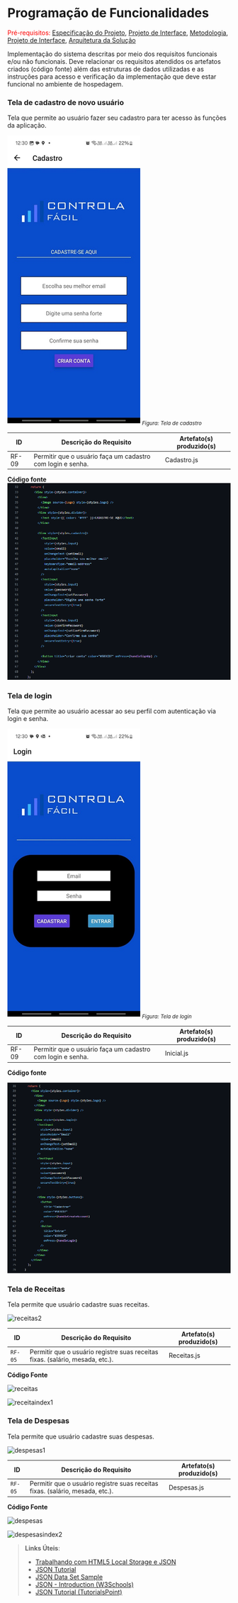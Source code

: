 # Programação de Funcionalidades

<span style="color:red">Pré-requisitos: <a href="2-Especificação do Projeto.md"> Especificação do Projeto</a></span>, <a href="3-Projeto de Interface.md"> Projeto de Interface</a>, <a href="4-Metodologia.md"> Metodologia</a>, <a href="3-Projeto de Interface.md"> Projeto de Interface</a>, <a href="5-Arquitetura da Solução.md"> Arquitetura da Solução</a>

Implementação do sistema descritas por meio dos requisitos funcionais e/ou não funcionais. Deve relacionar os requisitos atendidos os artefatos criados (código fonte) além das estruturas de dados utilizadas e as instruções para acesso e verificação da implementação que deve estar funcional no ambiente de hospedagem.

###  **Tela de cadastro de novo usuário**

Tela que permite ao usuário fazer seu cadastro para ter acesso às funções da aplicação.

![Cadastro](https://github.com/ICEI-PUC-Minas-PMV-ADS/pmv-ads-2024-1-e3-proj-mov-t3-pmv-ads-2023-1-e3-proj-mov-t3-controla/blob/main/assets/tela-cadastro.png?raw=true)
<sub>*Figura: Tela de cadastro*</sub>

|ID    | Descrição do Requisito  | Artefato(s) produzido(s) |
|------|-----------------------------------------|----|
|RF-09| Permitir que o usuário faça um cadastro com login e senha. | Cadastro.js | 

**Código fonte**
![cadastrar](https://github.com/ICEI-PUC-Minas-PMV-ADS/pmv-ads-2024-1-e3-proj-mov-t3-pmv-ads-2023-1-e3-proj-mov-t3-controla/blob/main/assets/codigo-cadastro.png?raw=true)


###  **Tela de login**

Tela que permite ao usuário acessar ao seu perfil com autenticação via login e senha.

![Login](https://github.com/ICEI-PUC-Minas-PMV-ADS/pmv-ads-2024-1-e3-proj-mov-t3-pmv-ads-2023-1-e3-proj-mov-t3-controla/blob/main/assets/tela-login.png?raw=true)
<sub>*Figura: Tela de login*</sub>

|ID    | Descrição do Requisito  | Artefato(s) produzido(s) |
|------|-----------------------------------------|----|
|RF-09| Permitir que o usuário faça um cadastro com login e senha. | Inicial.js |

**Código fonte**

![login](https://github.com/ICEI-PUC-Minas-PMV-ADS/pmv-ads-2024-1-e3-proj-mov-t3-pmv-ads-2023-1-e3-proj-mov-t3-controla/blob/main/assets/codigo-login.png?raw=true)

###  **Tela de Receitas**

Tela permite que usuário cadastre suas receitas.

![receitas2](https://github.com/ICEI-PUC-Minas-PMV-ADS/pmv-ads-2024-1-e3-proj-mov-t3-pmv-ads-2023-1-e3-proj-mov-t3-controla/assets/127629619/48edfc62-0638-45f5-acb3-933ec1fba8bb)


|ID    | Descrição do Requisito  | Artefato(s) produzido(s) |
|------|-----------------------------------------|----|
|`RF-05`| Permitir que o usuário registre suas receitas fixas. (salário, mesada, etc.). |Receitas.js | 

**Código Fonte**

![receitas](https://github.com/ICEI-PUC-Minas-PMV-ADS/pmv-ads-2024-1-e3-proj-mov-t3-pmv-ads-2023-1-e3-proj-mov-t3-controla/assets/127629619/022d1d14-aeba-4d4f-9b7e-3b622f7f14f7)

![receitaindex1](https://github.com/ICEI-PUC-Minas-PMV-ADS/pmv-ads-2024-1-e3-proj-mov-t3-pmv-ads-2023-1-e3-proj-mov-t3-controla/assets/127629619/4f2560fd-8276-4a3a-894b-2a9be06d12f1)

###  **Tela de Despesas**

Tela permite que usuário cadastre suas despesas.

![despesas1](https://github.com/ICEI-PUC-Minas-PMV-ADS/pmv-ads-2024-1-e3-proj-mov-t3-pmv-ads-2023-1-e3-proj-mov-t3-controla/assets/127629619/770fcfea-b433-4de4-9f36-60d9b8069878)


|ID    | Descrição do Requisito  | Artefato(s) produzido(s) |
|------|-----------------------------------------|----|
|`RF-05`| Permitir que o usuário registre suas receitas fixas. (salário, mesada, etc.). |Despesas.js | 

**Código Fonte**

![despesas](https://github.com/ICEI-PUC-Minas-PMV-ADS/pmv-ads-2024-1-e3-proj-mov-t3-pmv-ads-2023-1-e3-proj-mov-t3-controla/assets/127629619/80ba1aa3-f92e-4bfd-a232-8f873704c363)

![despesasindex2](https://github.com/ICEI-PUC-Minas-PMV-ADS/pmv-ads-2024-1-e3-proj-mov-t3-pmv-ads-2023-1-e3-proj-mov-t3-controla/assets/127629619/33464cc3-3fbd-4f11-890b-59be35af5bc9)




> **Links Úteis**:
>
> - [Trabalhando com HTML5 Local Storage e JSON](https://www.devmedia.com.br/trabalhando-com-html5-local-storage-e-json/29045)
> - [JSON Tutorial](https://www.w3resource.com/JSON)
> - [JSON Data Set Sample](https://opensource.adobe.com/Spry/samples/data_region/JSONDataSetSample.html)
> - [JSON - Introduction (W3Schools)](https://www.w3schools.com/js/js_json_intro.asp)
> - [JSON Tutorial (TutorialsPoint)](https://www.tutorialspoint.com/json/index.htm)
